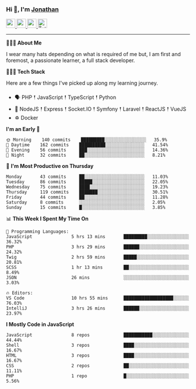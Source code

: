 ### Hi 👋, I'm [Jonathan](https://jonathan-d.ch) 

<p>
  <a href="https://www.twitter.com/redkill2108">
    <img src="https://img.shields.io/badge/twitter-%231DA1F2.svg?&style=for-the-badge&logo=twitter&logoColor=white" height=25>
  </a>
  <a href="https://www.linkedin.com/in/jdebetaz">
    <img src="https://img.shields.io/badge/linkedin-%230077B5.svg?&style=for-the-badge&logo=linkedin&logoColor=white" height=25>
  </a>
  <a href="https://www.instagram.com/jdebetaz/">
    <img src="https://img.shields.io/badge/instagram-%23E4405F.svg?&style=for-the-badge&logo=instagram&logoColor=white" height=25>
  </a>
  <a href="https://wakatime.com/@5c95ead1-71ee-4ecc-9a32-6c2b293dd432">
    <img src="https://wakatime.com/badge/user/5c95ead1-71ee-4ecc-9a32-6c2b293dd432.svg?style=for-the-badge" height=25 alt="Total time coded since Aug 23 2019" />
  </a>
</p>

-------

**🙋🏻‍♂️ About Me** 

<p>I wear many hats depending on what is required of me but, I am first and foremost, a passionate learner, a full stack developer.</p>

**👨🏻‍💻 Tech Stack** 

<p>Here are a few things I've picked up along my learning journey.</p>

- 🗣 PHP 𒑰 JavaScript 𒑰 TypeScript 𒑰 Python
- 🎒 NodeJS 𒑰 Express 𒑰 Socket.IO 𒑰 Symfony 𒑰 Laravel 𒑰 ReactJS 𒑰 VueJS
- ♽ Docker

<!--START_SECTION:waka-->
**I'm an Early 🐤** 

```text
🌞 Morning    140 commits    █████████░░░░░░░░░░░░░░░░   35.9% 
🌆 Daytime    162 commits    ██████████░░░░░░░░░░░░░░░   41.54% 
🌃 Evening    56 commits     ███░░░░░░░░░░░░░░░░░░░░░░   14.36% 
🌙 Night      32 commits     ██░░░░░░░░░░░░░░░░░░░░░░░   8.21%

```
📅 **I'm Most Productive on Thursday** 

```text
Monday       43 commits     ██░░░░░░░░░░░░░░░░░░░░░░░   11.03% 
Tuesday      86 commits     █████░░░░░░░░░░░░░░░░░░░░   22.05% 
Wednesday    75 commits     ████░░░░░░░░░░░░░░░░░░░░░   19.23% 
Thursday     119 commits    ███████░░░░░░░░░░░░░░░░░░   30.51% 
Friday       44 commits     ██░░░░░░░░░░░░░░░░░░░░░░░   11.28% 
Saturday     8 commits      ░░░░░░░░░░░░░░░░░░░░░░░░░   2.05% 
Sunday       15 commits     █░░░░░░░░░░░░░░░░░░░░░░░░   3.85%

```


📊 **This Week I Spent My Time On** 

```text
💬 Programming Languages: 
JavaScript               5 hrs 13 mins       █████████░░░░░░░░░░░░░░░░   36.32% 
PHP                      3 hrs 29 mins       ██████░░░░░░░░░░░░░░░░░░░   24.32% 
Twig                     2 hrs 59 mins       █████░░░░░░░░░░░░░░░░░░░░   20.81% 
SCSS                     1 hr 13 mins        ██░░░░░░░░░░░░░░░░░░░░░░░   8.49% 
JSON                     26 mins             ░░░░░░░░░░░░░░░░░░░░░░░░░   3.03%

🔥 Editors: 
VS Code                  10 hrs 55 mins      ███████████████████░░░░░░   76.03% 
IntelliJ                 3 hrs 26 mins       ██████░░░░░░░░░░░░░░░░░░░   23.97%

```

**I Mostly Code in JavaScript** 

```text
JavaScript               8 repos             ███████████░░░░░░░░░░░░░░   44.44% 
Shell                    3 repos             ████░░░░░░░░░░░░░░░░░░░░░   16.67% 
HTML                     3 repos             ████░░░░░░░░░░░░░░░░░░░░░   16.67% 
CSS                      2 repos             ██░░░░░░░░░░░░░░░░░░░░░░░   11.11% 
PHP                      1 repo              █░░░░░░░░░░░░░░░░░░░░░░░░   5.56%

```



<!--END_SECTION:waka-->
